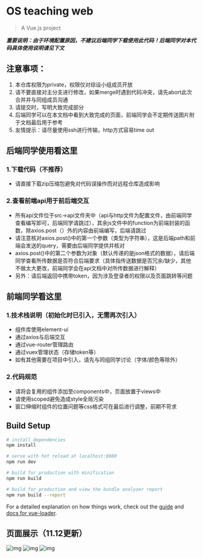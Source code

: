 # OS teaching web

> A Vue.js project

***重要说明：由于环境配置原因，不建议后端同学下载使用此代码！后端同学对本代码具体使用说明请见下文***

## 注意事项：

1. 本仓库权限为private，权限仅对综设小组成员开放
2. 请不要直接对主分支进行修改，如果merge时遇到代码冲突，请先abort此次合并并与同组成员沟通
3. 请提交时，写明大致完成部分
4. 后端同学可以在本文档中看到大致完成的页面，前端同学会不定期传送图片附于文档最后用于参考
5. 友情提示：请尽量使用ssh进行传输，http方式容易time out

## 后端同学使用看这里

### 1.下载代码（不推荐）

- 请直接下载zip压缩包避免对代码误操作而对远程仓库造成影响

### 2.查看前端api用于前后端交互

- 所有api文件位于src->api文件夹中（api与http文件为配置文件，由前端同学查看编写即可，后端同学请跳过），其余js文件中的function为前端封装的函数，除axios.post（）外的内容由前端编写，后端请跳过
- 请注意核对axios.post()中的第一个参数（类型为字符串），这是后端path和前端会发送的query，需要由后端同学提供并核对
- axios.post()中的第二个参数为对象（默认传递的是json格式的数据），请后端同学查看所传数据是否符合后端要求（具体指传送数据是否冗余/缺少，其他不做太大更改，前端同学会在api文档中对所传数据进行解释）
- 另外：请后端返回中携带token，因为涉及登录者的权限以及页面跳转等问题

## 前端同学看这里

### 1.技术栈说明（初始化时已引入，无需再次引入）

- 组件库使用element-ui
- 通过axios与后端交互
- 通过vue-router管理路由
- 通过vuex管理状态（存储token等）
- 如有其他需要在项目中引入，请先与同组同学讨论（字体/颜色等除外）

### 2.代码规范

- 请将会复用的组件添加至components中，页面放置于views中
- 请使用scoped避免造成style全局污染
- 窗口伸缩时组件的位置问题等css格式可在最后进行调整，前期不苛求


## Build Setup

``` bash
# install dependencies
npm install

# serve with hot reload at localhost:8080
npm run dev

# build for production with minification
npm run build

# build for production and view the bundle analyzer report
npm run build --report
```

For a detailed explanation on how things work, check out the [guide](http://vuejs-templates.github.io/webpack/) and [docs for vue-loader](http://vuejs.github.io/vue-loader).

## 页面展示（11.12更新）
![img](https://i.bmp.ovh/imgs/2021/11/6dc743f441c07a89.png)
![img](https://i.bmp.ovh/imgs/2021/11/6975446c36ea6170.png)
![img](https://s3.bmp.ovh/imgs/2021/11/938d2c462fe94064.png)